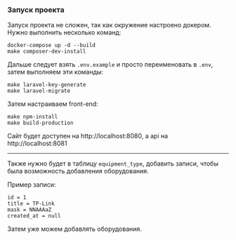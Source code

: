 ### Запуск проекта

Запуск проекта не сложен, так как окружение настроено докером. Нужно выполнить несколько команд:
```
docker-compose up -d --build
make composer-dev-install
```

Дальше следует взять `.env.example` и просто переименовать в `.env`, затем выполняем эти команды:

```
make laravel-key-generate
make laravel-migrate
```

Затем настраиваем front-end:

```
make npm-install
make build-production
```

Сайт будет доступен на http://localhost:8080, а api на http://localhost:8081

---

Также нужно будет в таблицу `equipment_type`, добавить записи, чтобы была возможность добавления оборудования.

Пример записи:
```
id = 1
title = TP-Link
mask = NNAAAaZ
created_at = null
```

Затем уже можем добавлять оборудования.




